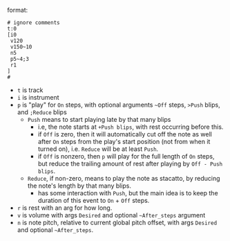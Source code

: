 format:

```
# ignore comments
t:0
[i0
 v120
 v150~10
 n5
 p5~4;3
 r1
]
#
```

* `t` is track
* `i` is instrument
* `p` is "play" for `On` steps, with optional arguments `~Off` steps, `>Push` blips, and `;Reduce` blips
  * `Push` means to start playing late by that many blips
    * i.e, the note starts at `+Push blips`, with rest occurring before this.
    * if `Off` is zero, then it will automatically cut off the note as well after `On` steps from the
      play's start position (not from when it turned on), i.e. `Reduce` will be at least `Push`.
    * if `Off` is nonzero, then `p` will play for the full length of `On` steps, but reduce the
      trailing amount of rest after playing by `Off - Push blips`.
  * `Reduce`, if non-zero, means to play the note as stacatto, by reducing the note's length by that many blips.
    * has some interaction with `Push`, but the main idea is to keep the duration of this event to
      `On` + `Off` steps.
* `r` is rest with an arg for how long.
* `v` is volume with args `Desired` and optional `~After_steps` argument
* `n` is note pitch, relative to current global pitch offset, with args `Desired` and optional `~After_steps`.
